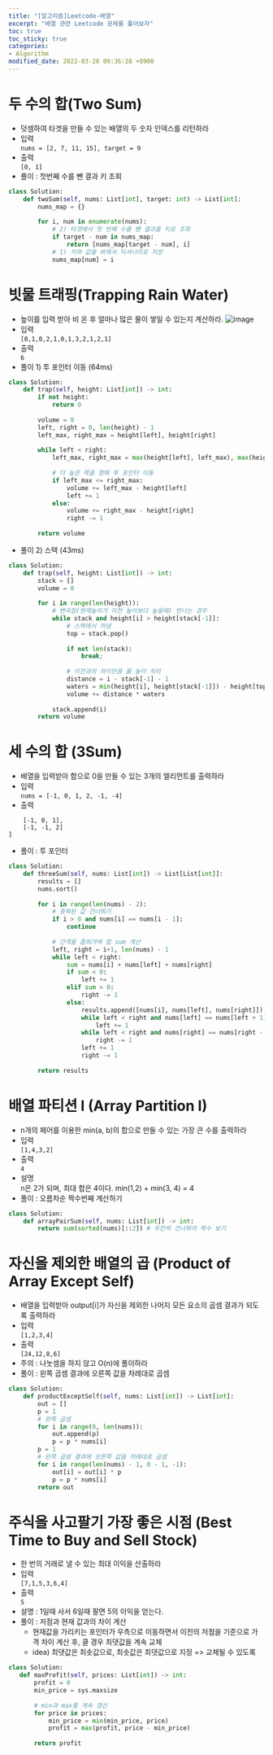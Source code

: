 ```yaml
---
title: "[알고리즘]Leetcode-배열"
excerpt: "배열 관련 Leetcode 문제를 풀어보자"
toc: true
toc_sticky: true
categories:
- Algorithm
modified_date: 2022-03-28 09:36:28 +0900
---
```

# 두 수의 합(Two Sum)
- 덧셈하여 타겟을 만들 수 있는 배열의 두 숫자 인덱스를 리턴하라 
- 입력     
```nums = [2, 7, 11, 15], target = 9```
- 출력     
```[0, 1]```
- 풀이 : 첫번째 수를 뺀 결과 키 조회
```python
class Solution:
    def twoSum(self, nums: List[int], target: int) -> List[int]:
        nums_map = {}
        
        for i, num in enumerate(nums):
            # 2) 타겟에서 첫 번째 수를 뺀 결과를 키로 조회
            if target - num in nums_map:
                return [nums_map[target - num], i]
            # 1) 키와 값을 바꿔서 딕셔너리로 저장
            nums_map[num] = i
```


# 빗물 트래핑(Trapping Rain Water)
- 높이를 입력 받아 비 온 후 얼마나 많은 물이 쌓일 수 있는지 계산하라. 
 ![image](https://user-images.githubusercontent.com/29423260/160335188-17df60c7-16ae-47e5-9166-f6c8a59a3cff.png)
- 입력    
```[0,1,0,2,1,0,1,3,2,1,2,1]```
- 출력    
```6```
- 풀이 1) 투 포인터 이동 (64ms)
```python
class Solution:
    def trap(self, height: List[int]) -> int:
        if not height:
            return 0
        
        volume = 0
        left, right = 0, len(height) - 1
        left_max, right_max = height[left], height[right]
        
        while left < right:
            left_max, right_max = max(height[left], left_max), max(height[right], right_max)
            
            # 더 높은 쪽을 향해 투 포인터 이동
            if left_max <= right_max:
                volume += left_max - height[left]
                left += 1
            else:
                volume += right_max - height[right]
                right -= 1
        
        return volume
```
- 풀이 2) 스택 (43ms)
```python
class Solution:
    def trap(self, height: List[int]) -> int:
        stack = []
        volume = 0
        
        for i in range(len(height)):
            # 변곡점(현재높이가 이전 높이보다 높을때) 만나는 경우
            while stack and height[i] > height[stack[-1]]:
                # 스택에서 꺼냄
                top = stack.pop()
                
                if not len(stack):
                    break;
                
                # 이전과의 차이만큼 물 높이 처리 
                distance = i - stack[-1] - 1 
                waters = min(height[i], height[stack[-1]]) - height[top]
                volume += distance * waters
            
            stack.append(i)
        return volume
```


# 세 수의 합 (3Sum)
- 배열을 입력받아 합으로 0을 만들 수 있는 3개의 엘리먼트를 출력하라 
- 입력    
```nums = [-1, 0, 1, 2, -1, -4]```
- 출력    
```[
    [-1, 0, 1],
    [-1, -1, 2]
]
```

- 풀이 : 투 포인터
```python
class Solution:
    def threeSum(self, nums: List[int]) -> List[List[int]]:
        results = []
        nums.sort()
        
        for i in range(len(nums) - 2):
            # 중복된 값 건너뛰기 
            if i > 0 and nums[i] == nums[i - 1]:
                continue
            
            # 간격을 좁혀가며 합 sum 계산
            left, right = i+1, len(nums) - 1
            while left < right:
                sum = nums[i] + nums[left] + nums[right]
                if sum < 0:
                    left += 1
                elif sum > 0:
                    right -= 1
                else:
                    results.append([nums[i], nums[left], nums[right]])
                    while left < right and nums[left] == nums[left + 1]:
                        left += 1
                    while left < right and nums[right] == nums[right - 1]:
                        right -= 1
                    left += 1
                    right -= 1
        
        return results
```


# 배열 파티션 I (Array Partition I)
- n개의 페어를 이용한 min(a, b)의 합으로 만들 수 있는 가장 큰 수를 출력하라 
- 입력    
```[1,4,3,2]```
- 출력    
```4```
- 설명     
n은 2가 되며, 최대 합은 4이다. min(1,2) + min(3, 4) = 4
- 풀이 : 오름차순 짝수번째 계산하기
```python
class Solution:
    def arrayPairSum(self, nums: List[int]) -> int:
        return sum(sorted(nums)[::2]) # 두칸씩 건너뛰어 짝수 보기 
```


# 자신을 제외한 배열의 곱 (Product of Array Except Self)
- 배열을 입력받아 output[i]가 자신을 제외한 나머지 모든 요소의 곱셈 결과가 되도록 출력하라 
- 입력     
```[1,2,3,4]```
- 출력    
```[24,12,8,6]```
- 주의 : 나눗셈을 하지 않고 O(n)에 풀이하라 
- 풀이 : 왼쪽 곱셈 결과에 오른쪽 값을 차례대로 곱셈 
```python
class Solution:
    def productExceptSelf(self, nums: List[int]) -> List[int]:
        out = []
        p = 1
        # 왼쪽 곱셈 
        for i in range(0, len(nums)):
            out.append(p)
            p = p * nums[i]
        p = 1
        # 왼쪽 곱셈 결과에 오른쪽 값을 차례대로 곱셈 
        for i in range(len(nums) - 1, 0 - 1, -1):
            out[i] = out[i] * p
            p = p * nums[i]
        return out
```


# 주식을 사고팔기 가장 좋은 시점 (Best Time to Buy and Sell Stock)
- 한 번의 거래로 낼 수 있는 최대 이익을 산출하라 
- 입력    
```[7,1,5,3,6,4]```
- 출력    
```5```
- 설명 : 1일때 사서 6일때 팔면 5의 이익을 얻는다. 
- 풀이 : 저점과 현재 값과의 차이 계산 
    - 현재값을 가리키는 포인터가 우측으로 이동하면서 이전의 저점을 기준으로 가격 차이 계산 후, 클 경우 최댓값을 계속 교체
    - idea) 최댓값은 최솟값으로, 최솟값은 최댓값으로 지정 => 교체될 수 있도록 
 ```python
 class Solution:
    def maxProfit(self, prices: List[int]) -> int:
        profit = 0 
        min_price = sys.maxsize
        
        # min과 max를 계속 갱신
        for price in prices:
            min_price = min(min_price, price)
            profit = max(profit, price - min_price)
        
        return profit
 ```
